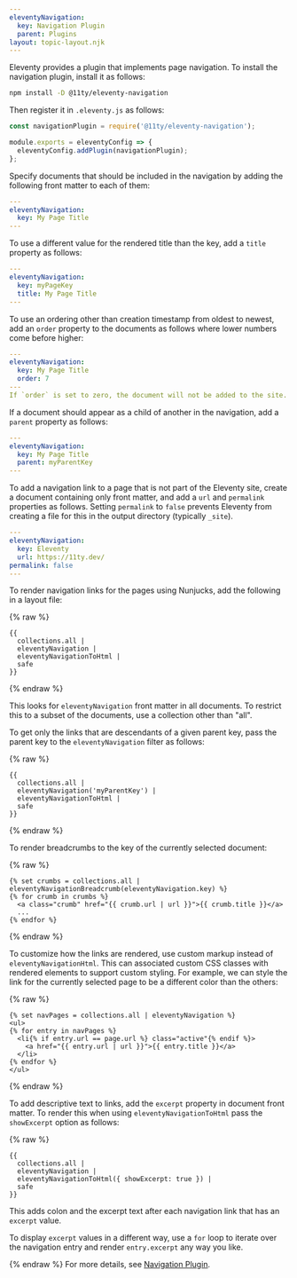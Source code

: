 ```yaml
---
eleventyNavigation:
  key: Navigation Plugin
  parent: Plugins
layout: topic-layout.njk
---
```


Eleventy provides a plugin that implements page navigation.
To install the navigation plugin, install it as follows:

```bash
npm install -D @11ty/eleventy-navigation
```

Then register it in `.eleventy.js` as follows:

```js
const navigationPlugin = require('@11ty/eleventy-navigation');

module.exports = eleventyConfig => {
  eleventyConfig.addPlugin(navigationPlugin);
};
```

Specify documents that should be included in the navigation
by adding the following front matter to each of them:

```yaml
---
eleventyNavigation:
  key: My Page Title
---

```

To use a different value for the rendered title than the key,
add a `title` property as follows:

```yaml
---
eleventyNavigation:
  key: myPageKey
  title: My Page Title
---

```

To use an ordering other than creation timestamp from oldest to newest,
add an `order` property to the documents as follows
where lower numbers come before higher:

```yaml
---
eleventyNavigation:
  key: My Page Title
  order: 7
---
If `order` is set to zero, the document will not be added to the site.
```

If a document should appear as a child of another in the navigation,
add a `parent` property as follows:

```yaml
---
eleventyNavigation:
  key: My Page Title
  parent: myParentKey
---

```

To add a navigation link to a page that is not part of the Eleventy site,
create a document containing only front matter,
and add a `url` and `permalink` properties as follows.
Setting `permalink` to `false` prevents Eleventy from
creating a file for this in the output directory (typically `_site`).

```yaml
---
eleventyNavigation:
  key: Eleventy
  url: https://11ty.dev/
permalink: false
---

```

To render navigation links for the pages using Nunjucks,
add the following in a layout file:

{% raw %}

```liquid
{{
  collections.all |
  eleventyNavigation |
  eleventyNavigationToHtml |
  safe
}}
```

{% endraw %}

This looks for `eleventyNavigation` front matter in all documents.
To restrict this to a subset of the documents,
use a collection other than "all".

To get only the links that are descendants of a given parent key,
pass the parent key to the `eleventyNavigation` filter as follows:

{% raw %}

```liquid
{{
  collections.all |
  eleventyNavigation('myParentKey') |
  eleventyNavigationToHtml |
  safe
}}
```

{% endraw %}

To render breadcrumbs to the key of the currently selected document:

{% raw %}

```liquid
{% set crumbs = collections.all | eleventyNavigationBreadcrumb(eleventyNavigation.key) %}
{% for crumb in crumbs %}
  <a class="crumb" href="{{ crumb.url | url }}">{{ crumb.title }}</a>
  ...
{% endfor %}
```

{% endraw %}

To customize how the links are rendered,
use custom markup instead of `eleventyNavigationHtml`.
This can associated custom CSS classes with rendered elements
to support custom styling.
For example, we can style the link for the currently selected page
to be a different color than the others:

{% raw %}

```liquid
{% set navPages = collections.all | eleventyNavigation %}
<ul>
{% for entry in navPages %}
  <li{% if entry.url == page.url %} class="active"{% endif %}>
    <a href="{{ entry.url | url }}">{{ entry.title }}</a>
  </li>
{% endfor %}
</ul>
```

{% endraw %}

To add descriptive text to links, add the `excerpt` property
in document front matter.
To render this when using `eleventyNavigationToHtml`
pass the `showExcerpt` option as follows:

{% raw %}

```liquid
{{
  collections.all |
  eleventyNavigation |
  eleventyNavigationToHtml({ showExcerpt: true }) |
  safe
}}
```

This adds colon and the excerpt text after
each navigation link that has an `excerpt` value.

To display `excerpt` values in a different way,
use a `for` loop to iterate over the navigation entry
and render `entry.excerpt` any way you like.

{% endraw %}
For more details, see
[Navigation Plugin](https://www.11ty.dev/docs/plugins/navigation).
